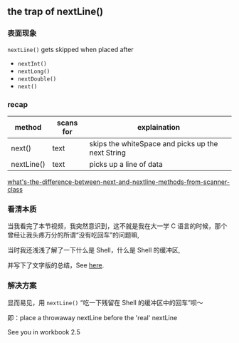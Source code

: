 ## the trap of nextLine()

### 表面现象

`nextLine()` gets skipped when placed after
- `nextInt()`
- `nextLong()`
- `nextDouble()`
- `next()`

### recap

| method       | scans for | explaination                                       |
| ------------ | --------- | -------------------------------------------------- |
| next()       | text      | skips the whiteSpace and picks up the next String  |
| nextLine()   | text      | picks up a line of data                            |

[what's-the-difference-between-next-and-nextline-methods-from-scanner-class](https://stackoverflow.com/questions/22458575/whats-the-difference-between-next-and-nextline-methods-from-scanner-class)

### 看清本质

当我看完了本节视频，我突然意识到，这不就是我在大一学 C 语言的时候，那个曾经让我头疼万分的所谓“没有吃回车”的问题嘛,

当时我还浅浅了解了一下什么是 Shell，什么是 Shell 的缓冲区,

并写下了文字版的总结，See [here](http://liupj.top/2022/05/09/single-char-io&shell-buffer/).

### 解决方案

显而易见，用 `nextLine()` “吃一下残留在 Shell 的缓冲区中的回车”呗～

即：place a throwaway nextLine before the 'real' nextLine

See you in workbook 2.5
